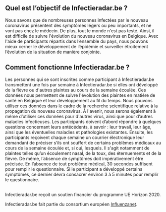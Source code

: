 ## Quel est l’objectif de Infectieradar.be ?
Nous savons que de nombreuses personnes infectées par le nouveau coronavirus présentent des symptômes légers ou peu importants, et ne vont pas chez le médecin. De plus, tout le monde n'est pas testé. Ainsi, il est difficile de suivre l'évolution du nouveau coronavirus en Belgique. Avec l'aide de participants répartis dans l’ensemble du pays, nous pouvons mieux cerner le développement de l’épidémie et surveiller étroitement l’évolution de la situation de manière conjointe.

## Comment fonctionne Infectieradar.be ?
Les personnes qui se sont inscrites comme participant à Infectieradar.be transmettent une fois par semaine à Infectieradar.be si elles ont développé de la fièvre ou d'autres plaintes au cours de la semaine écoulée. Ces données nous permettent de suivre l'évolution des plaintes en matière de santé en Belgique et leur développement au fil du temps. Nous pouvons utiliser ces données dans le cadre de la recherche scientifique relative à la propagation du nouveau coronavirus. À l'avenir, nous serons également à même d’utiliser ces données pour d'autres virus, ainsi que pour d’autres maladies infectieuses.
Les participants doivent d’abord répondre à quelques questions concernant leurs antécédents, à savoir : leur travail, leur âge, ainsi que les éventuelles maladies et pathologies existantes. Ensuite, les participants reçoivent chaque semaine un courrier électronique leur demandant de préciser s’ils ont souffert de certains problèmes médicaux au cours de la semaine écoulée et, si oui, lesquels. Il s'agit notamment de plaintes telles qu’un écoulement nasal, de la toux, des éternuements et de la fièvre. De même, l’absence de symptômes doit impérativement être précisée. En l’absence de tout problème médical, 30 secondes suffisent pour remplir le questionnaire. Si le participant a développé certains symptômes, ce dernier devra consacrer environ 3 à 5 minutes pour remplir le questionnaire.

</br>
Infectieradar.be reçoit un soutien financier du programme UE Horizon 2020.

Infectieradar.be fait partie du consortium européen [Influenzanet](https://influenzanet.info/home).
